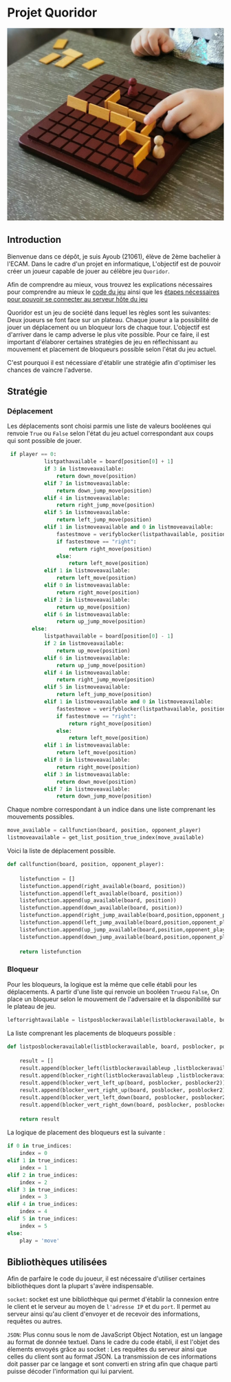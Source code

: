 # Projet Quoridor

![alt text](./images/les_activites_de_maman_quoridor-1024x906.jpg)

## Introduction

Bienvenue dans ce dépôt, je suis Ayoub (21061), élève de 2ème bachelier à l'ECAM. Dans le cadre d'un projet en informatique, 
L'objectif est de pouvoir créer un joueur capable de jouer au célèbre jeu `Quoridor`. 

Afin de comprendre au mieux, vous trouvez les explications nécessaires pour comprendre au mieux le [code du jeu](README.md) ainsi que les [étapes nécessaires pour pouvoir se connecter au serveur hôte du jeu](games/quoridor/README.md)

Quoridor est un jeu de société dans lequel les règles sont les suivantes: Deux joueurs se font face sur un plateau. Chaque joueur a la possibilité de jouer un déplacement ou un bloqueur lors de chaque tour. L'objectif est d'arriver dans le camp adverse le plus vite possible. Pour ce faire, il est important d'élaborer certaines stratégies de jeu en réflechissant au mouvement et placement de bloqueurs possible selon l'état du jeu actuel.

C'est pourquoi il est nécessiare d'établir une stratégie afin d'optimiser les chances de vaincre l'adverse.

## Stratégie 

### Déplacement 

Les déplacements sont choisi parmis une liste de valeurs booléenes qui renvoie `True` ou `False` selon l'état du jeu actuel correspondant aux coups qui sont possible de jouer.

```py
 if player == 0:
            listpathavailable = board[position[0] + 1]
            if 3 in listmoveavailable:
                return down_move(position)
            elif 7 in listmoveavailable:
                return down_jump_move(position)
            elif 4 in listmoveavailable:
                return right_jump_move(position)
            elif 5 in listmoveavailable:
                return left_jump_move(position)
            elif 1 in listmoveavailable and 0 in listmoveavailable:
                fastestmove = verifyblocker(listpathavailable, position[1])
                if fastestmove == "right":
                    return right_move(position)
                else:
                    return left_move(position)
            elif 1 in listmoveavailable:
                return left_move(position)
            elif 0 in listmoveavailable:
                return right_move(position)
            elif 2 in listmoveavailable:
                return up_move(position)
            elif 6 in listmoveavailable:
                return up_jump_move(position)
        else:
            listpathavailable = board[position[0] - 1]
            if 2 in listmoveavailable:
                return up_move(position)
            elif 6 in listmoveavailable:
                return up_jump_move(position)
            elif 4 in listmoveavailable:
                return right_jump_move(position)
            elif 5 in listmoveavailable:
                return left_jump_move(position)
            elif 1 in listmoveavailable and 0 in listmoveavailable:
                fastestmove = verifyblocker(listpathavailable, position[1])
                if fastestmove == "right":
                    return right_move(position)
                else:
                    return left_move(position)
            elif 1 in listmoveavailable:
                return left_move(position)
            elif 0 in listmoveavailable:
                return right_move(position)
            elif 3 in listmoveavailable:
                return down_move(position)
            elif 7 in listmoveavailable:
                return down_jump_move(position)
```

Chaque nombre correspondant à un indice dans une liste comprenant les mouvements possibles.

```py
move_available = callfunction(board, position, opponent_player)
listmoveavailable = get_list_position_true_index(move_available)
```
Voici la liste de déplacement possible.

```py
def callfunction(board, position, opponent_player):

    listefunction = []
    listefunction.append(right_available(board, position))
    listefunction.append(left_available(board, position))
    listefunction.append(up_available(board, position))
    listefunction.append(down_available(board, position))
    listefunction.append(right_jump_available(board,position,opponent_player))
    listefunction.append(left_jump_available(board,position,opponent_player))
    listefunction.append(up_jump_available(board,position,opponent_player))
    listefunction.append(down_jump_available(board,position,opponent_player))

    return listefunction
```
### Bloqueur 

Pour les bloqueurs, la logique est la même que celle établi pour les déplacements. A partir d'une liste qui renvoie un booléen `True`ou `False`, On place un bloqueur selon le mouvement de l'adversaire et la disponibilité sur le plateau de jeu.

```py
leftorrightavailable = listposblockeravailable(listblockeravailable, board, opponent_position[1], opponent_position[0], listblockeravailableup, listblockeravailabledown)
```

La liste comprenant les placements de bloqueurs possible :

```py
def listposblockeravailable(listblockeravailable, board, posblocker, posblocker2, listblockeravailableup, listblockeravailabledown):

    result = []
    result.append(blocker_left(listblockeravailableup ,listblockeravailabledown, listblockeravailable, posblocker))
    result.append(blocker_right(listblockeravailableup ,listblockeravailabledown, listblockeravailable, posblocker))
    result.append(blocker_vert_left_up(board, posblocker, posblocker2))
    result.append(blocker_vert_right_up(board, posblocker, posblocker2))
    result.append(blocker_vert_left_down(board, posblocker, posblocker2))
    result.append(blocker_vert_right_down(board, posblocker, posblocker2))

    return result
```

La logique de placement des bloqueurs est la suivante :

```py
if 0 in true_indices:    
    index = 0
elif 1 in true_indices:
    index = 1
elif 2 in true_indices:
    index = 2
elif 3 in true_indices:
    index = 3
elif 4 in true_indices:
    index = 4
elif 5 in true_indices:
    index = 5
else:
    play = 'move'
```

## Bibliothèques utilisées 

Afin de parfaire le code du joueur, il est nécessaire d'utiliser certaines bibliothèques dont la plupart s'avère indispensable.

`socket`: socket est une bibliothèque qui permet d'établir la connexion entre le client et le serveur au moyen de `l'adresse IP` et du `port`. Il permet au serveur ainsi qu'au client d'envoyer et de recevoir des informations, requêtes ou autres.

`JSON`: Plus connu sous le nom de JavaScript Object Notation, est un langage au format de donnée textuel. Dans le cadre du code établi, il est l'objet des élements envoyés grâce au socket : Les requêtes du serveur ainsi que celles du client sont au format JSON. La transmission de ces informations doit passer par ce langage et sont converti en string afin que chaque parti puisse décoder l'information qui lui parvient.





